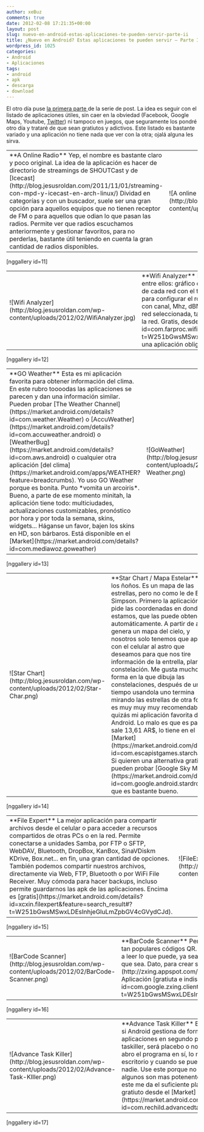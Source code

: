 ```yaml
---
author: xeBuz
comments: true
date: 2012-02-08 17:21:35+00:00
layout: post
slug: nuevo-en-android-estas-aplicaciones-te-pueden-servir-parte-ii
title: ¿Nuevo en Android? Estas aplicaciones te pueden servir – Parte II
wordpress_id: 1025
categories:
- Android
- Aplicaciones
tags:
- android
- apk
- descarga
- download
---
```


El otro día puse [la primera parte ](http://blog.jesusroldan.com/2012/02/06/nuevo-en-android-estas-aplicaciones-te-pueden-servir-parte-i/)de la serie de post. La idea es seguir con el listado de aplicaciones útiles, sin caer en la obviedad (Facebook, Google Maps, Youtube, [Twitter](http://blog.jesusroldan.com/2011/11/30/twicca-el-mejor-cliente-de-twitter-para-android/)) ni tampoco en juegos, que seguramente los pondré otro día y trataré de que sean gratiutos y adictivos.
Este listado es bastante variado y una aplicación no tiene nada que ver con la otra; ojalá alguna les sirva.
<table border="0" >
<tbody >
<tr >

<td >**A Online Radio**
Yep, el nombre es bastante claro y poco original. La idea de la aplicación es hacer de directorio de streamings de SHOUTCast y de [Icecast](http://blog.jesusroldan.com/2011/11/01/streaming-con-mpd-y-icecast-en-arch-linux/)
Dividad en categorías y con un buscador, suele ser una gran opción para aquellos equipos que no tienen receptor de FM o para aquellos que odian lo que pasan las radios.
Permite ver que radios escuchamos anteriormente y gestionar favoritos, para no perderlas, bastante útil teniendo en cuenta la gran cantidad de radios disponibles.
</td>

<td width="110px" >![A online radio](http://blog.jesusroldan.com/wp-content/uploads/2012/02/AOnlineRadio.png)
</td>
</tr>
</tbody>
</table>


[nggallery id=11]



<table border="0" >
<tbody >
<tr >

<td width="110px" >![Wifi Analyzer](http://blog.jesusroldan.com/wp-content/uploads/2012/02/WifiAnalyzer.jpg)
</td>

<td >**Wifi Analyzer**
La gloria para analizar redes Wi-Fi.
Permite varios modos, entre ellos: gráfico de canales, con los dBm de cada red; un gráfico de dBm de cada red con el tiempo, útil para ir moviendonos; un rating de canales, para configurar el router en el menos saturado; una lista de Access Points, con canal, Mhz, dBM, MAC y tipo seguridad; y un medidor de la señal de la red seleccionada, también util para medir en diferentes lugares el alcance de la red. Gratis, desde el [Market](https://market.android.com/details?id=com.farproc.wifi.analyzer&feature=search_result#?t=W251bGwsMSwxLDEsImNvbS5mYXJwcm9jLndpZmkuYW5hbHl6ZXIiXQ..), una aplicación obligatoria.
</td>
</tr>
</tbody>
</table>


[nggallery id=12]



<table border="0" >
<tbody >
<tr >

<td >**GO Weather**
Esta es mi aplicación favorita para obtener información del clima. En este rubro toooodas las aplicaciones se parecen y dan una información similar. Pueden probar [The Weather Channel](https://market.android.com/details?id=com.weather.Weather) o [AccuWeather](https://market.android.com/details?id=com.accuweather.android) o [WeatherBug](https://market.android.com/details?id=com.aws.android) o cualquier otra aplicación [del clima](https://market.android.com/apps/WEATHER?feature=breadcrumbs). Yo uso GO Weather porque es bonita. Punto *vomita un arcoiris*.
Bueno, a parte de ese momento minitah, la aplicación tiene todo: multiciudades, actualizaciones customizables, pronóstico por hora y por toda la semana, skins, widgets... Háganse un favor, bajen los skins en HD, son bárbaros. Está disponible en el [Market](https://market.android.com/details?id=com.mediawoz.goweather)
</td>

<td width="110px" >![GoWeather](http://blog.jesusroldan.com/wp-content/uploads/2012/02/GO-Weather.png)
</td>
</tr>
</tbody>
</table>


[nggallery id=13]



<table border="0" >
<tbody >
<tr >

<td width="110px" >![Star Chart](http://blog.jesusroldan.com/wp-content/uploads/2012/02/Star-Char.png)
</td>

<td >**Star Chart / Mapa Estelar**
Para los ñoños. Es un mapa de las estrellas, pero no como le de Bart Simpson.
Primero la aplicación nos pide las coordenadas en donde estamos, que las puede obtener automáticamente. A partir de ahi, genera un mapa del cielo, y nosotros solo tenemos que apuntar con el celular al astro que deseamos para que nos tire información de la entrella, planeta o constelación. Me gusta mucho la forma en la que dibuja las constelaciones, después de un tiempo usandola uno termina mirando las estrellas de otra forma, es muy muy muy recomendable, es quizás mi aplicación favorita de Android.
Lo malo es que es pago, sale 13,61 AR$, lo tiene en el [Market](https://market.android.com/details?id=com.escapistgames.starchart). Si quieren una alternativa gratiuta, pueden probar [Google Sky Map](https://market.android.com/details?id=com.google.android.stardroid) que es bastante bueno.
</td>
</tr>
</tbody>
</table>


[nggallery id=14]



<table border="0" >
<tbody >
<tr >

<td >**File Expert**
La mejor aplicación para compartir archivos desde el celular o para acceder a recursos compartidos de otras PCs o en la red. Permite conectarse a unidades Samba, por FTP o SFTP, WebDAV, Bluetooth, DropBox, KanBox, SinaVDiskm KDrive, Box.net... en fin, una gran cantidad de opciones. También podemos compartir nuestros archivos, directamente via Web, FTP, Bluetooth o por WiFi File Receiver.
Muy cómoda para hacer backups, incluso permite guardarnos las apk de las aplicaciones. Encima es [gratis](https://market.android.com/details?id=xcxin.filexpert&feature=search_result#?t=W251bGwsMSwxLDEsInhjeGluLmZpbGV4cGVydCJd).
</td>

<td width="110px" >![FileExpert](http://blog.jesusroldan.com/wp-content/uploads/2012/02/FileExplorer.png)
</td>
</tr>
</tbody>
</table>


[nggallery id=15]



<table border="0" >
<tbody >
<tr >

<td width="110px" >![BarCode Scanner](http://blog.jesusroldan.com/wp-content/uploads/2012/02/BarCode-Scanner.png)
</td>

<td >**BarCode Scanner**
Permite leer códigos de barra 1D (los clásicos), Data Matrix y los tan populares códigos QR. No tiene mucha cienca, apenas se abre la aplicación empieza a leer lo que puede, ya sea dato limpio, una URL, un contacto, un enlace al Market... lo que sea. Dato, para crear sus propios códigos les recomiendo este [sitio](http://zxing.appspot.com/generator/) o [este](http://qrcode.kaywa.com/) otro.
Aplicación [gratiuta e indispensable.](https://market.android.com/details?id=com.google.zxing.client.android&feature=search_result#?t=W251bGwsMSwxLDEsImNvbS5nb29nbGUuenhpbmcuY2xpZW50LmFuZHJvaWQiXQ..)
</td>
</tr>
</tbody>
</table>


[nggallery id=16]



<table border="0" >
<tbody >
<tr >

<td width="110px" >![Advance Task Killer](http://blog.jesusroldan.com/wp-content/uploads/2012/02/Advance-Task-KIller.png)
</td>

<td >**Advance Task Killer**
Esto puede dar a todo un debate, si Android gestiona de forma inteligente o no las aplicaciones en segundo plano. Pero no importa, yo uso un taskiller, será placebo o no... no me importa. Casi nunca abro el programa en sí, lo mejor es agregar el widget al escritorio y cuando se pueda, un click no le hace mal a nadie.
Use este porque no me dió nunca problemas, algunos son mas potenentes y bajan servicios de más, este me da el suficiente placebo que necesito.
También gratiuto desde el [Market](https://market.android.com/details?id=com.rechild.advancedtaskkiller&feature=search_result).
</td>
</tr>
</tbody>
</table>


[nggallery id=17]



